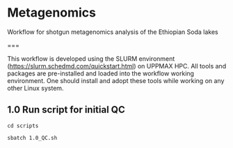 # Metagenomics

Workflow for shotgun metagenomics analysis of the Ethiopian Soda lakes

===

This workflow is developed using the SLURM environment (https://slurm.schedmd.com/quickstart.html) on UPPMAX HPC. All tools and packages are pre-installed and loaded into the workflow working environment.  One should install and adopt these tools while working on any other Linux system.


1.0 Run script for initial QC
----
```
cd scripts

sbatch 1.0_QC.sh
```

